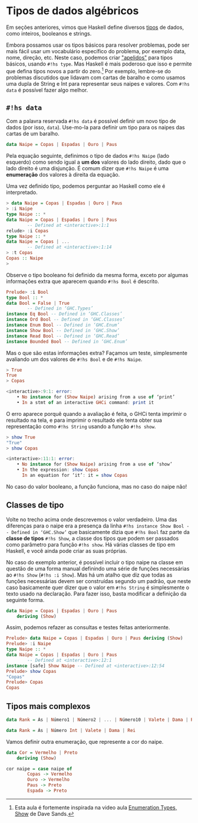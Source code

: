 # Tipos de dados algébricos
Em seções anteriores, vimos que Haskell define diversos [tipos](types.md) de dados, como inteiros, booleanos e strings.

Embora possamos usar os tipos básicos para resolver problemas, pode ser mais fácil usar um vocabulário específico do problema, por exemplo data, nome, direção, etc.
Neste caso, podemos criar ["apelidos"](types.md) para tipos básicos, usando `#!hs type`.
Mas Haskell é mais poderoso que isso e permite que defina tipos novos a partir do zero.[^davesands]
Por exemplo, lembre-se do problemas discutidos que lidavam com cartas de baralho e como usamos uma dupla de String e Int para representar seus naipes e valores.
Com `#!hs data` é possível fazer algo melhor.

[^davesands]: Esta aula é fortemente inspirada na video aula [Enumeration Types, Show](https://youtu.be/pfQVVbKyNwE) de Dave Sands.

## `#!hs data`
Com a palavra reservada `#!hs data` é possível definir um novo tipo de dados (por isso, `data`).
Use-mo-la para definir um tipo para os naipes das cartas de um baralho.


```hs
data Naipe = Copas | Espadas | Ouro | Paus
```

Pela equação seguinte, definimos o tipo de dados `#!hs Naipe` (lado esquerdo) como sendo igual a **um dos** valores do lado direito, dado que o lado direito é uma disjunção.
É comum dizer que `#!hs Naipe` é uma **enumeração** dos valores à direita da equação.

Uma vez definido tipo, podemos perguntar ao Haskell como ele é interpretado.

```hs
> data Naipe = Copas | Espadas | Ouro | Paus 
> :i Naipe
type Naipe :: *
data Naipe = Copas | Espadas | Ouro | Paus
        -- Defined at <interactive>:1:1
relude> :i Copas
type Naipe :: *
data Naipe = Copas | ...
        -- Defined at <interactive>:1:14
> :t Copas
Copas :: Naipe
> 
```

Observe o tipo booleano foi definido da mesma forma, exceto por algumas informações extra que aparecem quando `#!hs Bool` é descrito.

```hs
Prelude> :i Bool
type Bool :: *
data Bool = False | True
        -- Defined in ‘GHC.Types’
instance Eq Bool -- Defined in ‘GHC.Classes’
instance Ord Bool -- Defined in ‘GHC.Classes’
instance Enum Bool -- Defined in ‘GHC.Enum’
instance Show Bool -- Defined in ‘GHC.Show’
instance Read Bool -- Defined in ‘GHC.Read’
instance Bounded Bool -- Defined in ‘GHC.Enum’
```

Mas o que são estas informações extra? Façamos um teste, simplesmente avaliando um dos valores de `#!hs Bool` e de `#!hs Naipe`.

```hs
> True
True
> Copas

<interactive>:9:1: error:
    • No instance for (Show Naipe) arising from a use of ‘print’
    • In a stmt of an interactive GHCi command: print it
```

O erro aparece porquê quando a avaliação é feita, o GHCi tenta imprimir o resultado na tela, e para imprimir o resultado ele tenta obter sua representação como `#!hs String` usando a função `#!hs show`.

```hs
> show True
"True"
> show Copas

<interactive>:11:1: error:
    • No instance for (Show Naipe) arising from a use of ‘show’
    • In the expression: show Copas
      In an equation for ‘it’: it = show Copas
```

No caso do valor booleano, a função funciona, mas no caso do naipe não!

## Classes de tipo
Volte no trecho acima onde descrevemos o valor verdadeiro.
Uma das diferenças para o naipe era a presença da linha `#!hs instance Show Bool -- Defined in ‘GHC.Show’` que basicamente dizia que `#!hs Bool` faz parte da **classe de tipos** `#!hs Show`, a classe dos tipos que podem ser passados como parâmetro para função `#!hs show`.
Há várias classes de tipo em Haskell, e você ainda pode criar as suas próprias.

No caso do exemplo anterior, é possível incluir o tipo naipe na classe em questão de uma forma manual definindo uma série de funções necessárias ao `#!hs Show` (`#!hs :i Show`).
Mas há um atalho que diz que todas as funções necessárias devem ser construídas segundo um padrão, que neste caso basicamente quer dizer que o valor em `#!hs String` é simplesmente o texto usado na declaração.
Para fazer isso, basta modificar a definição da seguinte forma.

```hs
data Naipe = Copas | Espadas | Ouro | Paus
    deriving (Show)
```

Assim, podemos refazer as consultas e testes feitas anteriormente.

```hs
Prelude> data Naipe = Copas | Espadas | Ouro | Paus deriving (Show)
Prelude> :i Naipe
type Naipe :: *
data Naipe = Copas | Espadas | Ouro | Paus
        -- Defined at <interactive>:12:1
instance [safe] Show Naipe -- Defined at <interactive>:12:54
Prelude> show Copas
"Copas"
Prelude> Copas
Copas
```


## Tipos mais complexos

```hs
data Rank = Ás | Número1 | Número2 | ... | Número10 | Valete | Dama | Rei
```


```hs
data Rank = Ás | Número Int | Valete | Dama | Rei
```

Vamos definir outra enumeração, que represente a cor do naipe.

```hs
data Cor = Vermelho | Preto
    deriving (Show)

cor naipe = case naipe of 
        Copas -> Vermelho
        Ouro -> Vermelho
        Paus -> Preto
        Espada -> Preto
```